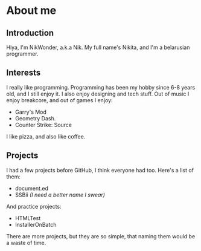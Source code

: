# About me
## Introduction
Hiya, I'm NikWonder, a.k.a Nik. My full name's Nikita, and I'm a belarusian programmer.

## Interests
I really like programming. Programming has been my hobby since 6-8 years old, and I still enjoy it. I also enjoy designing and tech stuff.
Out of music I enjoy breakcore, and out of games I enjoy:
- Garry's Mod
- Geometry Dash.
- Counter Strike: Source

I like pizza, and also like coffee.

## Projects
I had a few projects before GitHub, I think everyone had too. 
Here's a list of them:

- document.ed
- SSBii *(I need a better name I swear)*

And practice projects:

- HTMLTest
- InstallerOnBatch

There are more projects, but they are so simple, that naming them would be a waste of time.



<!---
nikwonder/nikwonder is a ✨ special ✨ repository because its `README.md` (this file) appears on your GitHub profile.
You can click the Preview link to take a look at your changes.

ok
--->
